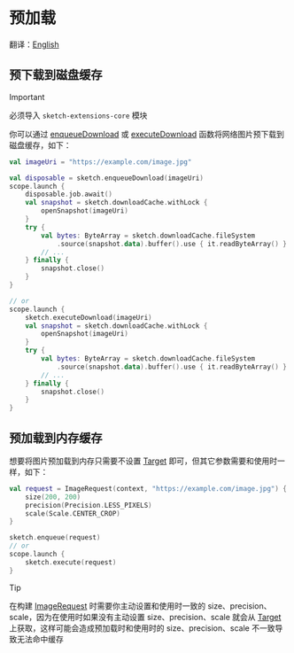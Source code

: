 # 预加载

翻译：[English](preload.md)

## 预下载到磁盘缓存

> [!IMPORTANT]
> 必须导入 `sketch-extensions-core` 模块

你可以通过 [enqueueDownload] 或 [executeDownload] 函数将网络图片预下载到磁盘缓存，如下：

```kotlin
val imageUri = "https://example.com/image.jpg"

val disposable = sketch.enqueueDownload(imageUri)
scope.launch {
    disposable.job.await()
    val snapshot = sketch.downloadCache.withLock {
        openSnapshot(imageUri)
    }
    try {
        val bytes: ByteArray = sketch.downloadCache.fileSystem
            .source(snapshot.data).buffer().use { it.readByteArray() }
        // ...
    } finally {
        snapshot.close()
    }
}

// or
scope.launch {
    sketch.executeDownload(imageUri)
    val snapshot = sketch.downloadCache.withLock {
        openSnapshot(imageUri)
    }
    try {
        val bytes: ByteArray = sketch.downloadCache.fileSystem
            .source(snapshot.data).buffer().use { it.readByteArray() }
        // ...
    } finally {
        snapshot.close()
    }
}
```

## 预加载到内存缓存

想要将图片预加载到内存只需要不设置 [Target] 即可，但其它参数需要和使用时一样，如下：

```kotlin
val request = ImageRequest(context, "https://example.com/image.jpg") {
    size(200, 200)
    precision(Precision.LESS_PIXELS)
    scale(Scale.CENTER_CROP)
}

sketch.enqueue(request)
// or
scope.launch {
    sketch.execute(request)
}
```

> [!TIP]
> 在构建 [ImageRequest] 时需要你主动设置和使用时一致的 size、precision、scale，因为在使用时如果没有主动设置
> size、precision、scale 就会从 [Target] 上获取，这样可能会造成预加载时和使用时的 size、precision、scale
> 不一致导致无法命中缓存

[ImageRequest]: ../../sketch-core/src/commonMain/kotlin/com/github/panpf/sketch/request/ImageRequest.common.kt

[Target]: ../../sketch-core/src/commonMain/kotlin/com/github/panpf/sketch/target/Target.kt

[enqueueDownload]: ../../sketch-extensions-core/src/commonMain/kotlin/com/github/panpf/sketch/util/download.kt

[executeDownload]: ../../sketch-extensions-core/src/commonMain/kotlin/com/github/panpf/sketch/util/download.kt
